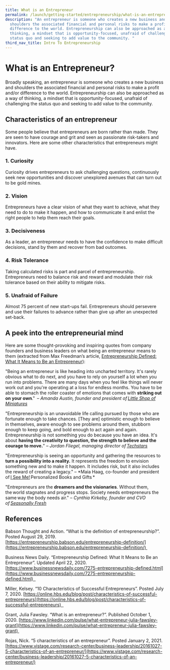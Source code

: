 ```yaml
---
title: What is an Entrepreneur
permalink: /launch/getting-started/entrepreneurship/what-is-an-entrepreneur/
description: "An entrepreneur is someone who creates a new business and
  shoulders the associated financial and personal risks to make a profit and/or
  difference to the world. Entrepreneurship can also be approached as a way of
  thinking, a mindset that is opportunity-focused, unafraid of challenging the
  status quo and seeking to add value to the community. "
third_nav_title: Intro To Entrepreneurship
---
```


# What is an Entrepreneur? 

Broadly speaking, an entrepreneur is someone who creates a new business and shoulders the associated financial and personal risks to make a profit and/or difference to the world. Entrepreneurship can also be approached as a way of thinking, a mindset that is opportunity-focused, unafraid of challenging the status quo and seeking to add value to the community.  

## Characteristics of an entrepreneur 

Some people believe that entrepreneurs are born rather than made. They are seen to have courage and grit and seen as passionate risk-takers and innovators. Here are some other characteristics that entrepreneurs might have. 

### 1.  Curiosity 


Curiosity drives entrepreneurs to ask challenging questions, continuously seek new opportunities and discover unexplored avenues that can turn out to be gold mines. 

### 2.  Vision 


Entrepreneurs have a clear vision of what they want to achieve, what they need to do to make it happen, and how to communicate it and enlist the right people to help them reach their goals. 

### 3.  Decisiveness 


As a leader, an entrepreneur needs to have the confidence to make difficult decisions, stand by them and recover from bad outcomes. 

### 4.  Risk Tolerance 


Taking calculated risks is part and parcel of entrepreneurship. Entrepreneurs need to balance risk and reward and modulate their risk tolerance based on their ability to mitigate risks. 

### 5.  Unafraid of Failure 


Almost 75 percent of new start-ups fail. Entrepreneurs should persevere and use their failures to advance rather than give up after an unexpected set-back. 

## A peek into the entrepreneurial mind 

Here are some thought-provoking and inspiring quotes from company founders and business leaders on what being an entrepreneur means to them (extracted from Max Freedman’s article, [Entrepreneurship Defined: What It Means to Be an Entrepreneur](https://www.businessnewsdaily.com/7275-entrepreneurship-defined.html)): 

"Being an entrepreneur is like heading into uncharted territory. It's rarely obvious what to do next, and you have to rely on yourself a lot when you run into problems. There are many days when you feel like things will never work out and you're operating at a loss for endless months. You have to be able to stomach the roller coaster of emotions that comes with **striking out on your own**."  – *Amanda Austin, founder and president of [Little Shop of Miniatures](https://shopofminiatures.com/)*  

"Entrepreneurship is an unavoidable life calling pursued by those who are fortunate enough to take chances. \[They are\] optimistic enough to believe in themselves, aware enough to see problems around them, stubborn enough to keep going, and bold enough to act again and again. Entrepreneurship is not something you do because you have an idea. It's about **having the creativity to question, the strength to believe and the courage to move.**" – *Jordan Fliegel, managing director of [Techstars](https://www.techstars.com/)*  

"Entrepreneurship is seeing an opportunity and gathering the resources to **turn a possibility into a reality.** It represents the freedom to envision something new and to make it happen. It includes risk, but it also includes the reward of creating a legacy." – *Maia Haag, co-founder and president of [I See Me!](http://www.iseeme.com/) Personalized Books and Gifts * 

"Entrepreneurs are the **dreamers and the visionaries**. Without them, the world stagnates and progress stops. Society needs entrepreneurs the same way the body needs air." – *Cynthia Kirkeby, founder and CVO of [Seasonally Fresh](https://www.seasonallyfresh.com/)* 

## References 

Babson Thought and Action. “What is the definition of entrepreneurship?”. Posted August 29, 2019. [https://entrepreneurship.babson.edu/entrepreneurship-definition/](https://entrepreneurship.babson.edu/entrepreneurship-definition/) 

Business News Daily. “Entrepreneurship Defined: What It Means to Be an Entrepreneur”. Updated April 22, 2020. [https://www.businessnewsdaily.com/7275-entrepreneurship-defined.html](https://www.businessnewsdaily.com/7275-entrepreneurship-defined.html)  

Miller, Kelsey. “10 Characteristics of Successful Entrepreneurs”. Posted July 7, 2020. [https://online.hbs.edu/blog/post/characteristics-of-successful-entrepreneurs](https://online.hbs.edu/blog/post/characteristics-of-successful-entrepreneurs)  

Grant, Julia Fawsley. “What is an entrepreneur?”. Published October 1, 2020. [https://www.linkedin.com/pulse/what-entrepreneur-julia-fawsley-grant](https://www.linkedin.com/pulse/what-entrepreneur-julia-fawsley-grant) 

Rojas, Nick. “5 characteristics of an entrepreneur”. Posted January 2, 2021. [https://www.vistage.com/research-center/business-leadership/20161027-5-characteristics-of-an-entrepreneur/](https://www.vistage.com/research-center/business-leadership/20161027-5-characteristics-of-an-entrepreneur/)